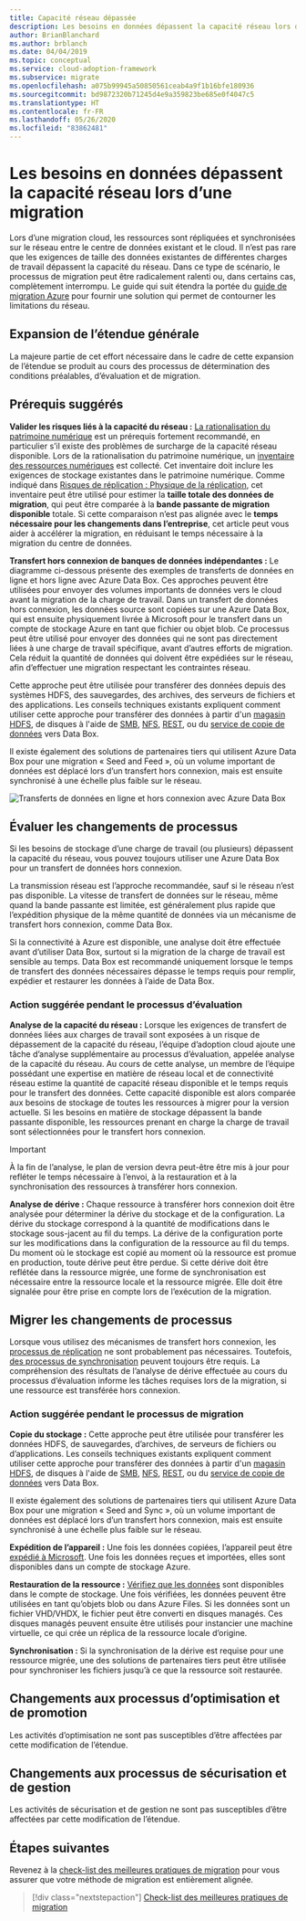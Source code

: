 ```yaml
---
title: Capacité réseau dépassée
description: Les besoins en données dépassent la capacité réseau lors d’une migration.
author: BrianBlanchard
ms.author: brblanch
ms.date: 04/04/2019
ms.topic: conceptual
ms.service: cloud-adoption-framework
ms.subservice: migrate
ms.openlocfilehash: a075b99945a50850561ceab4a9f1b16bfe180936
ms.sourcegitcommit: bd9872320b71245d4e9a359823be685e0f4047c5
ms.translationtype: HT
ms.contentlocale: fr-FR
ms.lasthandoff: 05/26/2020
ms.locfileid: "83862481"
---
```

<!-- cSpell:ignore HDFS databox VHDX -->

# <a name="data-requirements-exceed-network-capacity-during-a-migration-effort"></a>Les besoins en données dépassent la capacité réseau lors d’une migration

Lors d’une migration cloud, les ressources sont répliquées et synchronisées sur le réseau entre le centre de données existant et le cloud. Il n’est pas rare que les exigences de taille des données existantes de différentes charges de travail dépassent la capacité du réseau. Dans ce type de scénario, le processus de migration peut être radicalement ralenti ou, dans certains cas, complètement interrompu. Le guide qui suit étendra la portée du [guide de migration Azure](../azure-migration-guide/index.md) pour fournir une solution qui permet de contourner les limitations du réseau.

## <a name="general-scope-expansion"></a>Expansion de l’étendue générale

La majeure partie de cet effort nécessaire dans le cadre de cette expansion de l’étendue se produit au cours des processus de détermination des conditions préalables, d’évaluation et de migration.

## <a name="suggested-prerequisites"></a>Prérequis suggérés

**Valider les risques liés à la capacité du réseau :** [La rationalisation du patrimoine numérique](../../digital-estate/rationalize.md) est un prérequis fortement recommandé, en particulier s’il existe des problèmes de surcharge de la capacité réseau disponible. Lors de la rationalisation du patrimoine numérique, un [inventaire des ressources numériques](../../digital-estate/inventory.md) est collecté. Cet inventaire doit inclure les exigences de stockage existantes dans le patrimoine numérique. Comme indiqué dans [Risques de réplication : Physique de la réplication](../migration-considerations/migrate/replicate.md#replication-risks---physics-of-replication), cet inventaire peut être utilisé pour estimer la **taille totale des données de migration**, qui peut être comparée à la **bande passante de migration disponible** totale. Si cette comparaison n’est pas alignée avec le **temps nécessaire pour les changements dans l’entreprise**, cet article peut vous aider à accélérer la migration, en réduisant le temps nécessaire à la migration du centre de données.

**Transfert hors connexion de banques de données indépendantes :** Le diagramme ci-dessous présente des exemples de transferts de données en ligne et hors ligne avec Azure Data Box. Ces approches peuvent être utilisées pour envoyer des volumes importants de données vers le cloud avant la migration de la charge de travail. Dans un transfert de données hors connexion, les données source sont copiées sur une Azure Data Box, qui est ensuite physiquement livrée à Microsoft pour le transfert dans un compte de stockage Azure en tant que fichier ou objet blob. Ce processus peut être utilisé pour envoyer des données qui ne sont pas directement liées à une charge de travail spécifique, avant d’autres efforts de migration. Cela réduit la quantité de données qui doivent être expédiées sur le réseau, afin d’effectuer une migration respectant les contraintes réseau.

Cette approche peut être utilisée pour transférer des données depuis des systèmes HDFS, des sauvegardes, des archives, des serveurs de fichiers et des applications. Les conseils techniques existants expliquent comment utiliser cette approche pour transférer des données à partir d'un [magasin HDFS](https://docs.microsoft.com/azure/storage/blobs/data-lake-storage-migrate-on-premises-hdfs-cluster), de disques à l'aide de [SMB](https://docs.microsoft.com/azure/databox/data-box-deploy-copy-data), [NFS](https://docs.microsoft.com/azure/databox/data-box-deploy-copy-data-via-nfs), [REST](https://docs.microsoft.com/azure/databox/data-box-deploy-copy-data-via-rest), ou du [service de copie de données](https://docs.microsoft.com/azure/databox/data-box-deploy-copy-data-via-copy-service) vers Data Box.

Il existe également des solutions de partenaires tiers qui utilisent Azure Data Box pour une migration « Seed and Feed », où un volume important de données est déplacé lors d’un transfert hors connexion, mais est ensuite synchronisé à une échelle plus faible sur le réseau.

![Transferts de données en ligne et hors connexion avec Azure Data Box](../../_images/migrate/data-box.png)

## <a name="assess-process-changes"></a>Évaluer les changements de processus

Si les besoins de stockage d’une charge de travail (ou plusieurs) dépassent la capacité du réseau, vous pouvez toujours utiliser une Azure Data Box pour un transfert de données hors connexion.

La transmission réseau est l’approche recommandée, sauf si le réseau n’est pas disponible. La vitesse de transfert de données sur le réseau, même quand la bande passante est limitée, est généralement plus rapide que l’expédition physique de la même quantité de données via un mécanisme de transfert hors connexion, comme Data Box.

Si la connectivité à Azure est disponible, une analyse doit être effectuée avant d’utiliser Data Box, surtout si la migration de la charge de travail est sensible au temps. Data Box est recommandé uniquement lorsque le temps de transfert des données nécessaires dépasse le temps requis pour remplir, expédier et restaurer les données à l’aide de Data Box.

### <a name="suggested-action-during-the-assess-process"></a>Action suggérée pendant le processus d’évaluation

**Analyse de la capacité du réseau :** Lorsque les exigences de transfert de données liées aux charges de travail sont exposées à un risque de dépassement de la capacité du réseau, l’équipe d’adoption cloud ajoute une tâche d’analyse supplémentaire au processus d’évaluation, appelée analyse de la capacité du réseau. Au cours de cette analyse, un membre de l’équipe possédant une expertise en matière de réseau local et de connectivité réseau estime la quantité de capacité réseau disponible et le temps requis pour le transfert des données. Cette capacité disponible est alors comparée aux besoins de stockage de toutes les ressources à migrer pour la version actuelle. Si les besoins en matière de stockage dépassent la bande passante disponible, les ressources prenant en charge la charge de travail sont sélectionnées pour le transfert hors connexion.

> [!IMPORTANT]
> À la fin de l’analyse, le plan de version devra peut-être être mis à jour pour refléter le temps nécessaire à l’envoi, à la restauration et à la synchronisation des ressources à transférer hors connexion.

**Analyse de dérive :** Chaque ressource à transférer hors connexion doit être analysée pour déterminer la dérive du stockage et de la configuration. La dérive du stockage correspond à la quantité de modifications dans le stockage sous-jacent au fil du temps. La dérive de la configuration porte sur les modifications dans la configuration de la ressource au fil du temps. Du moment où le stockage est copié au moment où la ressource est promue en production, toute dérive peut être perdue. Si cette dérive doit être reflétée dans la ressource migrée, une forme de synchronisation est nécessaire entre la ressource locale et la ressource migrée. Elle doit être signalée pour être prise en compte lors de l’exécution de la migration.

## <a name="migrate-process-changes"></a>Migrer les changements de processus

Lorsque vous utilisez des mécanismes de transfert hors connexion, les [processus de réplication](../migration-considerations/migrate/replicate.md) ne sont probablement pas nécessaires. Toutefois, [des processus de synchronisation](../migration-considerations/migrate/replicate.md) peuvent toujours être requis. La compréhension des résultats de l’analyse de dérive effectuée au cours du processus d’évaluation informe les tâches requises lors de la migration, si une ressource est transférée hors connexion.

### <a name="suggested-action-during-the-migrate-process"></a>Action suggérée pendant le processus de migration

**Copie du stockage :** Cette approche peut être utilisée pour transférer les données HDFS, de sauvegardes, d’archives, de serveurs de fichiers ou d’applications. Les conseils techniques existants expliquent comment utiliser cette approche pour transférer des données à partir d'un [magasin HDFS](https://docs.microsoft.com/azure/storage/blobs/data-lake-storage-migrate-on-premises-hdfs-cluster), de disques à l'aide de [SMB](https://docs.microsoft.com/azure/databox/data-box-deploy-copy-data), [NFS](https://docs.microsoft.com/azure/databox/data-box-deploy-copy-data-via-nfs), [REST](https://docs.microsoft.com/azure/databox/data-box-deploy-copy-data-via-rest), ou du [service de copie de données](https://docs.microsoft.com/azure/databox/data-box-deploy-copy-data-via-copy-service) vers Data Box.

Il existe également des solutions de partenaires tiers qui utilisent Azure Data Box pour une migration « Seed and Sync », où un volume important de données est déplacé lors d’un transfert hors connexion, mais est ensuite synchronisé à une échelle plus faible sur le réseau.

**Expédition de l’appareil :** Une fois les données copiées, l’appareil peut être [expédié à Microsoft](https://docs.microsoft.com/azure/databox/data-box-deploy-picked-up). Une fois les données reçues et importées, elles sont disponibles dans un compte de stockage Azure.

**Restauration de la ressource :** [Vérifiez que les données](https://docs.microsoft.com/azure/databox/data-box-deploy-picked-up#verify-data-upload-to-azure) sont disponibles dans le compte de stockage. Une fois vérifiées, les données peuvent être utilisées en tant qu’objets blob ou dans Azure Files. Si les données sont un fichier VHD/VHDX, le fichier peut être converti en disques managés. Ces disques managés peuvent ensuite être utilisés pour instancier une machine virtuelle, ce qui crée un réplica de la ressource locale d’origine.

**Synchronisation :** Si la synchronisation de la dérive est requise pour une ressource migrée, une des solutions de partenaires tiers peut être utilisée pour synchroniser les fichiers jusqu’à ce que la ressource soit restaurée.

## <a name="optimize-and-promote-process-changes"></a>Changements aux processus d’optimisation et de promotion

Les activités d’optimisation ne sont pas susceptibles d’être affectées par cette modification de l’étendue.

## <a name="secure-and-manage-process-changes"></a>Changements aux processus de sécurisation et de gestion

Les activités de sécurisation et de gestion ne sont pas susceptibles d’être affectées par cette modification de l’étendue.

## <a name="next-steps"></a>Étapes suivantes

Revenez à la [check-list des meilleures pratiques de migration](./index.md) pour vous assurer que votre méthode de migration est entièrement alignée.

> [!div class="nextstepaction"]
> [Check-list des meilleures pratiques de migration](./index.md)
